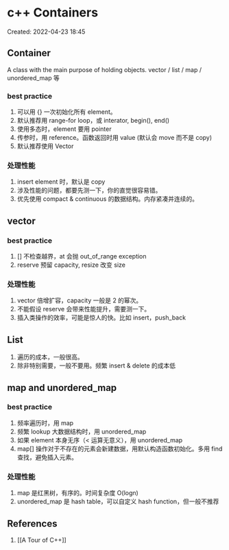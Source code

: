 # c++ Containers

Created: 2022-04-23 18:45

## Container

A class with the main purpose of holding objects. vector / list / map / unordered_map 等

### best practice

1. 可以用 {} 一次初始化所有 element。
2. 默认推荐用 range-for loop，或 interator, begin(), end() 
3. 使用多态时，element 要用 pointer
4. 传参时，用 reference。函数返回时用 value (默认会 move 而不是 copy)
5. 默认推荐使用 Vector

### 处理性能

1. insert element 时，默认是 copy
2. 涉及性能的问题，都要先测一下，你的直觉很容易错。
3. 优先使用 compact & continuous 的数据结构。内存紧凑并连续的。

## vector

### best practice

1. [] 不检查越界，at 会抛 out_of_range exception
2. reserve 预留 capacity, resize 改变 size

### 处理性能

1. vector 倍增扩容，capacity 一般是 2 的幂次。
2. 不能假设 reserve 会带来性能提升，需要测一下。
3. 插入类操作的效率，可能是惊人的快。比如 insert，push_back

## List

1. 遍历的成本，一般很高。
2. 除非特别需要，一般不要用。频繁 insert & delete 的成本低

## map and unordered_map

### best practice

1. 频率遍历时，用 map
2. 频繁 lookup 大数据结构时，用 unordered_map
3. 如果 element 本身无序（< 运算无意义），用  unordered_map
4. map[] 操作对于不存在的元素会新建数据，用默认构造函数初始化。多用 find 查找，避免插入元素。


### 处理性能

1. map 是红黑树，有序的。时间复杂度 O(logn)
2. unordered_map 是 hash table，可以自定义 hash function，但一般不推荐


## References

1. [[A Tour of C++]]